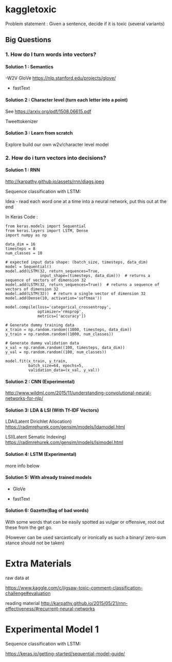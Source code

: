# kaggletoxic

Problem statement : Given a sentence, decide if it is toxic (several variants)


## Big Questions 

### 1. How do I turn words into vectors?



#### Solution 1 : Semantics 
-W2V GloVe
https://nlp.stanford.edu/projects/glove/

- fastText

#### Solution 2 : Character level (turn each letter into a point)  

See https://arxiv.org/pdf/1508.06615.pdf

Tweettokenizer

 

#### Solution 3 : Learn from scratch
Explore build our own w2v/character level model

 

### 2. How do i turn vectors into decisions?

#### Solution 1 : RNN 

http://karpathy.github.io/assets/rnn/diags.jpeg

Sequence classification with LSTM:

Idea - read each word one at a time into a neural network, put this out at the end
 
In Keras Code :
```
from keras.models import Sequential
from keras.layers import LSTM, Dense
import numpy as np

data_dim = 16
timesteps = 8
num_classes = 10

# expected input data shape: (batch_size, timesteps, data_dim)
model = Sequential()
model.add(LSTM(32, return_sequences=True,
               input_shape=(timesteps, data_dim)))  # returns a sequence of vectors of dimension 32
model.add(LSTM(32, return_sequences=True))  # returns a sequence of vectors of dimension 32
model.add(LSTM(32))  # return a single vector of dimension 32
model.add(Dense(10, activation='softmax'))

model.compile(loss='categorical_crossentropy',
              optimizer='rmsprop',
              metrics=['accuracy'])

# Generate dummy training data
x_train = np.random.random((1000, timesteps, data_dim))
y_train = np.random.random((1000, num_classes))

# Generate dummy validation data
x_val = np.random.random((100, timesteps, data_dim))
y_val = np.random.random((100, num_classes))

model.fit(x_train, y_train,
          batch_size=64, epochs=5,
          validation_data=(x_val, y_val))
```
          
          
#### Solution 2 : CNN (Experimental) 

http://www.wildml.com/2015/11/understanding-convolutional-neural-networks-for-nlp/

#### Solution 3: LDA & LSI (With Tf-IDF Vectors)

LDA(Latent Dirichlet Allocation)
https://radimrehurek.com/gensim/models/ldamodel.html

LSI(Latent Sematic Indexing)
https://radimrehurek.com/gensim/models/lsimodel.html

#### Solution 4: LSTM (Experimental)

more info below

#### Solution 5: With already trained models
- GloVe 

- fastText 

#### Solution 6: Gazette(Bag of bad words)

With some words that can be easily spotted as vulgar or offensive, root out these from the get go.

(However can be used sarcastically or ironically as such a binary/ zero-sum stance should not be taken)







# Extra Materials

raw data at 

https://www.kaggle.com/c/jigsaw-toxic-comment-classification-challenge#evaluation

reading material
http://karpathy.github.io/2015/05/21/rnn-effectiveness/#recurrent-neural-networks

# Experimental Model 1

Sequence classification with LSTM:

https://keras.io/getting-started/sequential-model-guide/


